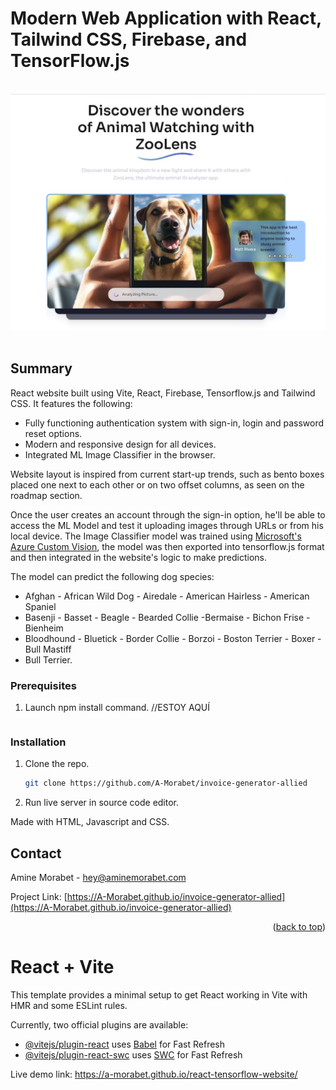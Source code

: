 # Modern Web Application with React, Tailwind CSS, Firebase, and TensorFlow.js

</br>
<div align="center">
<img src="https://github.com/A-Morabet/react-tensorflow-website/blob/main/01-screenshot.png" width="600"/>
</div>
</br>

## Summary

React website built using Vite, React, Firebase, Tensorflow.js and Tailwind CSS.
It features the following:

* Fully functioning authentication system with sign-in, login and password reset options.
* Modern and responsive design for all devices.
* Integrated ML Image Classifier in the browser.

Website layout is inspired from current start-up trends, such as bento boxes placed one
next to each other or on two offset columns, as seen on the roadmap section.

Once the user creates an account through the sign-in option, he'll be able to access the ML 
Model and test it uploading images through URLs or from his local device.
The Image Classifier model was trained using [Microsoft's Azure Custom Vision](https://azure.microsoft.com/en-au/products/ai-services/ai-custom-vision),
the model was then exported into tensorflow.js format and then integrated in the website's logic 
to make predictions.

The model can predict the following dog species: </br>
* Afghan - African Wild Dog - Airedale - American Hairless - American Spaniel </br>
* Basenji - Basset - Beagle - Bearded Collie -Bermaise - Bichon Frise - Bienheim </br>
* Bloodhound - Bluetick - Border Collie - Borzoi - Boston Terrier - Boxer - Bull Mastiff </br>
* Bull Terrier.

### Prerequisites

1. Launch npm install command. //ESTOY AQUÍ
   ``` 

### Installation

1. Clone the repo.
   ```sh
   git clone https://github.com/A-Morabet/invoice-generator-allied
   ```
2. Run live server in source code editor.

Made with HTML, Javascript and CSS.

## Contact

Amine Morabet - hey@aminemorabet.com

Project Link: [https://A-Morabet.github.io/invoice-generator-allied](https://A-Morabet.github.io/invoice-generator-allied)

<p align="right">(<a href="#readme-top">back to top</a>)</p>




# React + Vite

This template provides a minimal setup to get React working in Vite with HMR and some ESLint rules.

Currently, two official plugins are available:

- [@vitejs/plugin-react](https://github.com/vitejs/vite-plugin-react/blob/main/packages/plugin-react/README.md) uses [Babel](https://babeljs.io/) for Fast Refresh
- [@vitejs/plugin-react-swc](https://github.com/vitejs/vite-plugin-react-swc) uses [SWC](https://swc.rs/) for Fast Refresh

Live demo link: https://a-morabet.github.io/react-tensorflow-website/
